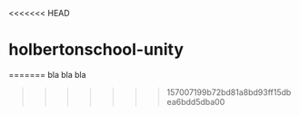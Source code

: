 <<<<<<< HEAD

# holbertonschool-unity

=======
bla bla bla

> > > > > > > 157007199b72bd81a8bd93ff15dbea6bdd5dba00
